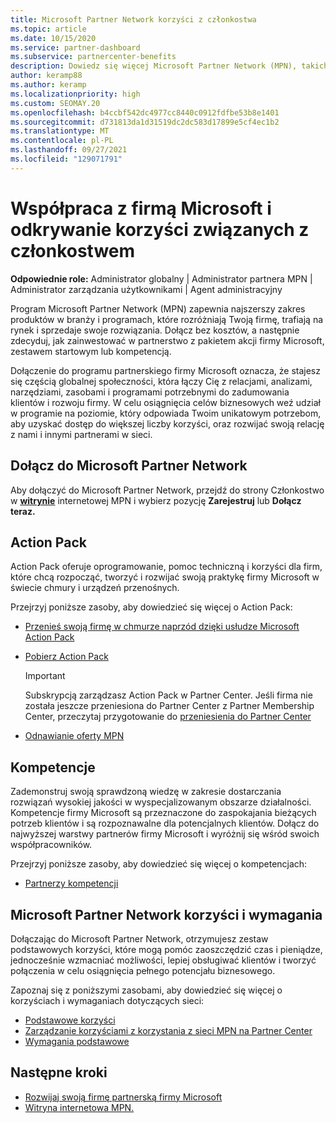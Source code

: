 ```yaml
---
title: Microsoft Partner Network korzyści z członkostwa
ms.topic: article
ms.date: 10/15/2020
ms.service: partner-dashboard
ms.subservice: partnercenter-benefits
description: Dowiedz się więcej Microsoft Partner Network (MPN), takich jak microsoft Action Pack, kompetencje lub opcje programów, aby wejść na rynek i sprzedawać swoje rozwiązania.
author: keramp88
ms.author: keramp
ms.localizationpriority: high
ms.custom: SEOMAY.20
ms.openlocfilehash: b4ccbf542dc4977cc8440c0912fdfbe53b8e1401
ms.sourcegitcommit: d731813da1d31519dc2dc583d17899e5cf4ec1b2
ms.translationtype: MT
ms.contentlocale: pl-PL
ms.lasthandoff: 09/27/2021
ms.locfileid: "129071791"
---
```

# <a name="partner-with-microsoft-and-discover-membership-benefits"></a>Współpraca z firmą Microsoft i odkrywanie korzyści związanych z członkostwem

**Odpowiednie role:** Administrator globalny | Administrator partnera MPN | Administrator zarządzania użytkownikami | Agent administracyjny

Program Microsoft Partner Network (MPN) zapewnia najszerszy zakres produktów w branży i programach, które rozróżniają Twoją firmę, trafiają na rynek i sprzedaje swoje rozwiązania. Dołącz bez kosztów, a następnie zdecyduj, jak zainwestować w partnerstwo z pakietem akcji firmy Microsoft, zestawem startowym lub kompetencją.

Dołączenie do programu partnerskiego firmy Microsoft oznacza, że stajesz się częścią globalnej społeczności, która łączy Cię z relacjami, analizami, narzędziami, zasobami i programami potrzebnymi do zadumowania klientów i rozwoju firmy. W celu osiągnięcia celów biznesowych weź udział w programie na poziomie, który odpowiada Twoim unikatowym potrzebom, aby uzyskać dostęp do większej liczby korzyści, oraz rozwijać swoją relację z nami i innymi partnerami w sieci. 

## <a name="join-the-microsoft-partner-network"></a>Dołącz do Microsoft Partner Network

Aby dołączyć do Microsoft Partner Network, przejdź do strony Członkostwo w [ **witrynie**](https://partner.microsoft.com/membership) internetowej MPN i wybierz pozycję **Zarejestruj** lub **Dołącz teraz.**

## <a name="action-pack"></a>Action Pack

Action Pack oferuje oprogramowanie, pomoc techniczną i korzyści dla firm, które chcą rozpocząć, tworzyć i rozwijać swoją praktykę firmy Microsoft w świecie chmury i urządzeń przenośnych.

Przejrzyj poniższe zasoby, aby dowiedzieć się więcej o Action Pack:

- [Przenieś swoją firmę w chmurze naprzód dzięki usłudze Microsoft Action Pack](https://partner.microsoft.com/membership/action-pack)

- [Pobierz Action Pack](mpn-get-action-pack.md)
  
    >[!IMPORTANT]
    >Subskrypcją zarządzasz Action Pack w Partner Center. Jeśli firma nie została jeszcze przeniesiona do Partner Center z Partner Membership Center, przeczytaj przygotowanie do [przeniesienia do Partner Center](./partner-membership-center-retirement-faq.md)  

- [Odnawianie oferty MPN](renew-mpn-offers.md)

## <a name="competencies"></a>Kompetencje

Zademonstruj swoją sprawdzoną wiedzę w zakresie dostarczania rozwiązań wysokiej jakości w wyspecjalizowanym obszarze działalności. Kompetencje firmy Microsoft są przeznaczone do zaspokajania bieżących potrzeb klientów i są rozpoznawalne dla potencjalnych klientów. Dołącz do najwyższej warstwy partnerów firmy Microsoft i wyróżnij się wśród swoich współpracowników.

Przejrzyj poniższe zasoby, aby dowiedzieć się więcej o kompetencjach:

- [Partnerzy kompetencji](https://partner.microsoft.com/membership/competencies)

## <a name="microsoft-partner-network-benefits-and-requirements"></a>Microsoft Partner Network korzyści i wymagania

Dołączając do Microsoft Partner Network, otrzymujesz zestaw podstawowych korzyści, które mogą pomóc zaoszczędzić czas i pieniądze, jednocześnie wzmacniać możliwości, lepiej obsługiwać klientów i tworzyć połączenia w celu osiągnięcia pełnego potencjału biznesowego. 

Zapoznaj się z poniższymi zasobami, aby dowiedzieć się więcej o korzyściach i wymaganiach dotyczących sieci:

- [Podstawowe korzyści](https://partner.microsoft.com/membership/core-benefits#simple-tab-content-1)
- [Zarządzanie korzyściami z korzystania z sieci MPN na Partner Center](manage-your-partner-network-benefits.md)
- [Wymagania podstawowe](https://partner.microsoft.com/membership/core-benefits#simple-tab-content-2)

## <a name="next-steps"></a>Następne kroki

- [Rozwijaj swoją firmę partnerską firmy Microsoft](grow-your-business.md)
- [Witryna internetowa MPN.](https://partner.microsoft.com/commercial)

